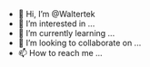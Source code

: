 - 👋 Hi, I’m @Waltertek
- 👀 I’m interested in ...
- 🌱 I’m currently learning ...
- 💞️ I’m looking to collaborate on ...
- 📫 How to reach me ...

<!---
Waltertek/Waltertek is a ✨ special ✨ repository because its `README.md` (this file) appears on your GitHub profile.
You can click the Preview link to take a look at your changes.
--->

